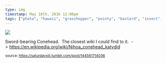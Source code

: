 ```yaml
---
type: img
timestamp: May 18th, 2016 12:00pm
tags: ["photo", "hawaii", "grasshopper", "pointy", "bastard", "insect", "photography"]
---
```

<img src="https://saturdayxiii.github.io/media/144561714036.jpg"/>

Sword-bearing Conehead.  The closest wiki I could find to it. 
-&gt; <a href="https://en.wikipedia.org/wiki/Nihoa_conehead_katydid" target="_blank">https://en.wikipedia.org/wiki/Nihoa_conehead_katydid</a>
 
      
      
  
<small>source: https://saturdayxiii.tumblr.com/post/144561714036</small>